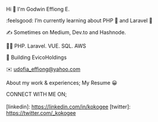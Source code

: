       
         
Hi 👋 I'm Godwin Effiong E.

:feelsgood:  I’m currently learning about PHP 🐘 and Laravel 💙

✍️  Sometimes on Medium, Dev.to and Hashnode.

👨‍💻  PHP. Laravel. VUE. SQL. AWS

🦄  Building EvicoHoldings

✉️  udofia_effiong@yahoo.com

About my work & experiences; My Resume :grinning:



CONNECT WITH ME ON;
<br />
<br />
[linkedin]: https://linkedin.com/in/kokogee
[twitter]: https://twitter.com/_kokogee
